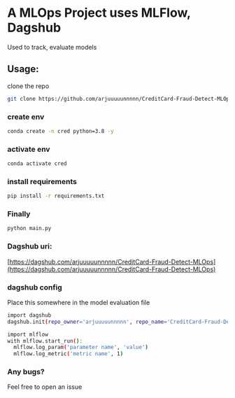 # A MLOps Project uses MLFlow, Dagshub

Used to track, evaluate models

## Usage:
clone the repo
```bash
git clone https://github.com/arjuuuuunnnnn/CreditCard-Fraud-Detect-MLOps.git
```

### create env 
```bash
conda create -n cred python=3.8 -y
```
### activate env
```bash
conda activate cred
```


### install requirements
```bash
pip install -r requirements.txt
```

### Finally
```bash
python main.py
```

### Dagshub uri:
[https://dagshub.com/arjuuuuunnnnn/CreditCard-Fraud-Detect-MLOps](https://dagshub.com/arjuuuuunnnnn/CreditCard-Fraud-Detect-MLOps)

### dagshub config
Place this somewhere in the model evaluation file

```bash
import dagshub
dagshub.init(repo_owner='arjuuuuunnnnn', repo_name='CreditCard-Fraud-Detect-MLOps', mlflow=True)

import mlflow
with mlflow.start_run():
  mlflow.log_param('parameter name', 'value')
  mlflow.log_metric('metric name', 1)
```

### Any bugs?
Feel free to open an issue

